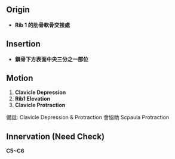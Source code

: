 ## Origin
* **Rib 1 的肋骨軟骨交接處**
## Insertion
* **鎖骨下方表面中央三分之一部位**
## Motion
1. **Clavicle Depression**
2. **Rib1 Elevation**
3. **Clavicle Protraction**

備註: Clavicle Depression & Protraction 會協助 Scpaula Protraction
## Innervation (Need Check)
**C5~C6**